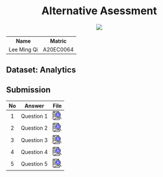 <h1 align='center'>Alternative Asessment</h1>

<p align="center">
  <img width=40% src="https://github.com/drshahizan/SECP3843/assets/95162273/86aaad5f-5271-4be7-93f2-62c39771ca49">
</p>

<table align='center'>

  <tr>
    <th>Name</th>
    <th>Matric</th>
  </tr>
  <tr>
    <td>Lee Ming Qi</td>
    <td>A20EC0064</td>
  </tr>
</table>

## Dataset: Analytics

## Submission

| No | Answer | File |
| :-----: | ----- | :------: |
| 1 | Question 1 | <a href="./question1/answerQ1.md"><img src="../../images/answer.png" width="24px" height="24px"></a> |
| 2 | Question 2 | <a href="./question2/answerQ2.md"><img src="../../images/answer.png" width="24px" height="24px"></a> |
| 3 | Question 3 | <a href="./question3/answerQ3.md"><img src="../../images/answer.png" width="24px" height="24px"></a> |
| 4 | Question 4 | <a href="./question4/answerQ4.md"><img src="../../images/answer.png" width="24px" height="24px"></a> |
| 5 | Question 5 | <a href="./question5/answerQ5.md"><img src="../../images/answer.png" width="24px" height="24px"></a> |

